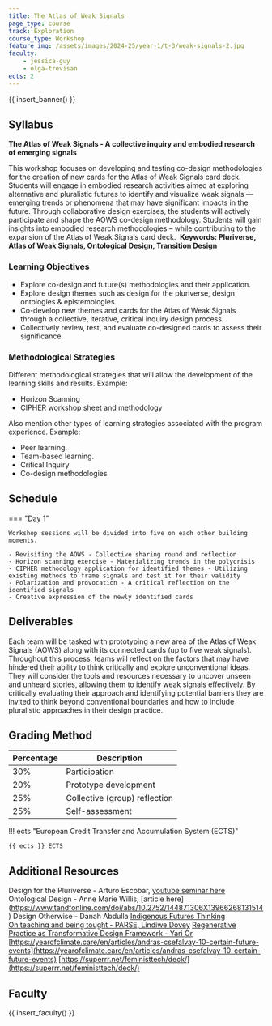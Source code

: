 ```yaml
---
title: The Atlas of Weak Signals 
page_type: course
track: Exploration
course_type: Workshop
feature_img: /assets/images/2024-25/year-1/t-3/weak-signals-2.jpg
faculty:
    - jessica-guy
    - olga-trevisan
ects: 2
---
```


{{ insert_banner() }}

## Syllabus

**The Atlas of Weak Signals - A collective inquiry and embodied research of emerging signals**

This workshop focuses on developing and testing co-design methodologies for the creation of new cards for the Atlas of Weak Signals card deck. Students will engage in embodied research activities aimed at exploring alternative and pluralistic futures to identify and visualize weak signals — emerging trends or phenomena that may have significant impacts in the future. Through collaborative design exercises, the students will actively participate and shape the AOWS co-design methodology. Students will gain insights into embodied research methodologies –  while contributing to the expansion of the Atlas of Weak Signals card deck.
​​
**Keywords: Pluriverse, Atlas of Weak Signals, Ontological Design, Transition Design**

### Learning Objectives

- Explore co-design and future(s) methodologies and their application.
- Explore design themes such as design for the pluriverse, design ontologies & epistemologies. 
- Co-develop new themes and cards for the Atlas of Weak Signals through a collective, iterative, critical inquiry design process.
- Collectively review, test, and evaluate co-designed cards to assess their significance.

### Methodological Strategies

Different methodological strategies that will allow the development of the learning skills and results.
Example:
- Horizon Scanning 
- CIPHER workshop sheet and methodology
 
Also mention other types of learning strategies associated with the program experience.
Example:
- Peer learning.
- Team-based learning.
- Critical Inquiry 
- Co-design methodologies

## Schedule

=== "Day 1"

    Workshop sessions will be divided into five on each other building moments.
    
    - Revisiting the AOWS - Collective sharing round and reflection 
    - Horizon scanning exercise - Materializing trends in the polycrisis 
    - CIPHER methodology application for identified themes - Utilizing existing methods to frame signals and test it for their validity 
    - Polarization and provocation - A critical reflection on the identified signals 
    - Creative expression of the newly identified cards 

## Deliverables

Each team will be tasked with prototyping a new area of the Atlas of Weak Signals (AOWS) along with its connected cards (up to five weak signals). Throughout this process, teams will reflect on the factors that may have hindered their ability to think critically and explore unconventional ideas. They will consider the tools and resources necessary to uncover unseen and unheard stories, allowing them to identify weak signals effectively. By critically evaluating their approach and identifying potential barriers they are invited to think beyond conventional boundaries and how to include pluralistic approaches in their design practice. 

## Grading Method

| Percentage  | Description                         |
| ----------- | ------------------------------------|
| 30%         | Participation                       |
| 20%         | Prototype development    |
| 25%         | Collective (group) reflection                       |
| 25%         | Self-assessment                          |

!!! ects "European Credit Transfer and Accumulation System (ECTS)"

    {{ ects }} ECTS

## Additional Resources
Design for the Pluriverse - Arturo Escobar, [youtube seminar here](https://www.youtube.com/watch?v=8Ouy7aN6XPs&t=1327s)
Ontological Design - Anne Marie Willis, [article here] (https://www.tandfonline.com/doi/abs/10.2752/144871306X13966268131514)
Design Otherwise - Danah Abdulla
[Indigenous Futures Thinking](https://swed.bio/news/indigenous-futures-thinking-changing-the-narrative-and-re-building-based-on-re-rooting-a-process-of-joint-exploration-with-communities/)   
[On teaching and being tought - PARSE, Lindiwe Dovey](https://parsejournal.com/article/on-teaching-and-being-taught/)
[Regenerative Practice as Transformative Design Framework - Yari Or](https://dl.designresearchsociety.org/pluriversaldesign/pivot2021/researchpapers/23/)
[https://yearofclimate.care/en/articles/andras-csefalvay-10-certain-future-events](https://yearofclimate.care/en/articles/andras-csefalvay-10-certain-future-events)
[https://superrr.net/feministtech/deck/](https://superrr.net/feministtech/deck/)


## Faculty

{{ insert_faculty() }}
